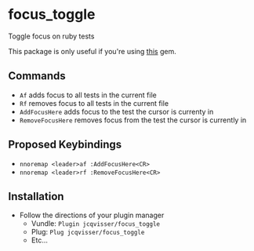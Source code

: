 # focus_toggle
Toggle focus on ruby tests

This package is only useful if you're using [this](https://github.com/seattlerb/minitest-focus) gem.

## Commands
- `Af` adds focus to all tests in the current file
- `Rf` removes focus to all tests in the current file
- `AddFocusHere` adds focus to the test the cursor is currenty in
- `RemoveFocusHere` removes focus from the test the cursor is currently in

## Proposed Keybindings
- `nnoremap <leader>af :AddFocusHere<CR>`
- `nnoremap <leader>rf :RemoveFocusHere<CR>`

## Installation
- Follow the directions of your plugin manager
  - Vundle: `Plugin jcqvisser/focus_toggle`
  - Plug: `Plug jcqvisser/focus_toggle`
  - Etc...
